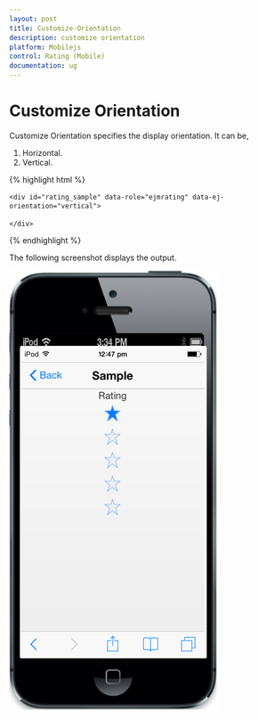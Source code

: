 ```yaml
---
layout: post
title: Customize-Orientation
description: customize orientation
platform: Mobilejs
control: Rating (Mobile)
documentation: ug
---
```


# Customize Orientation

Customize Orientation specifies the display orientation. It can be,

1. Horizontal.
2. Vertical. 



{% highlight html %}

    <div id="rating_sample" data-role="ejmrating" data-ej-orientation="vertical">

    </div>

{% endhighlight %}

The following screenshot displays the output.                        

![](Customize-Orientation_images/Customize-Orientation_img1.png)



